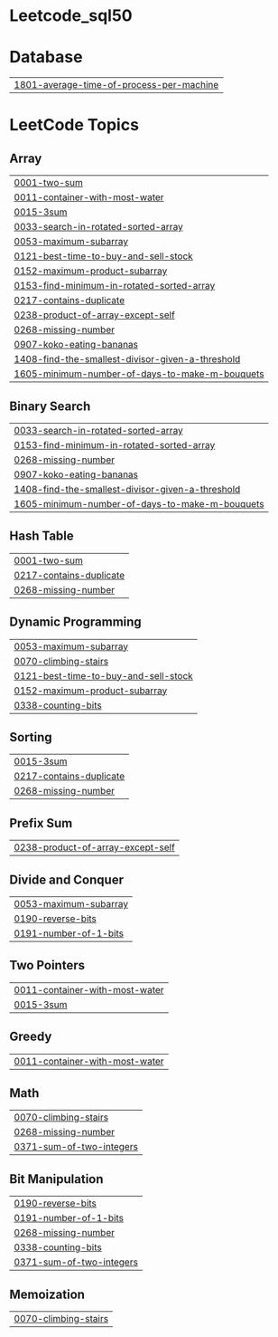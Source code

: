 # Leetcode_sql50


# Database
|  |
| ------- |
| [1801-average-time-of-process-per-machine](https://github.com/chavijain2303/Leetcode_sql50/tree/master/1801-average-time-of-process-per-machine) |
<!---LeetCode Topics Start-->
# LeetCode Topics
## Array
|  |
| ------- |
| [0001-two-sum](https://github.com/chavijain2303/Leetcode_sql50/tree/master/0001-two-sum) |
| [0011-container-with-most-water](https://github.com/chavijain2303/Leetcode_sql50/tree/master/0011-container-with-most-water) |
| [0015-3sum](https://github.com/chavijain2303/Leetcode_sql50/tree/master/0015-3sum) |
| [0033-search-in-rotated-sorted-array](https://github.com/chavijain2303/Leetcode_sql50/tree/master/0033-search-in-rotated-sorted-array) |
| [0053-maximum-subarray](https://github.com/chavijain2303/Leetcode_sql50/tree/master/0053-maximum-subarray) |
| [0121-best-time-to-buy-and-sell-stock](https://github.com/chavijain2303/Leetcode_sql50/tree/master/0121-best-time-to-buy-and-sell-stock) |
| [0152-maximum-product-subarray](https://github.com/chavijain2303/Leetcode_sql50/tree/master/0152-maximum-product-subarray) |
| [0153-find-minimum-in-rotated-sorted-array](https://github.com/chavijain2303/Leetcode_sql50/tree/master/0153-find-minimum-in-rotated-sorted-array) |
| [0217-contains-duplicate](https://github.com/chavijain2303/Leetcode_sql50/tree/master/0217-contains-duplicate) |
| [0238-product-of-array-except-self](https://github.com/chavijain2303/Leetcode_sql50/tree/master/0238-product-of-array-except-self) |
| [0268-missing-number](https://github.com/chavijain2303/Leetcode_sql50/tree/master/0268-missing-number) |
| [0907-koko-eating-bananas](https://github.com/chavijain2303/Leetcode_sql50/tree/master/0907-koko-eating-bananas) |
| [1408-find-the-smallest-divisor-given-a-threshold](https://github.com/chavijain2303/Leetcode_sql50/tree/master/1408-find-the-smallest-divisor-given-a-threshold) |
| [1605-minimum-number-of-days-to-make-m-bouquets](https://github.com/chavijain2303/Leetcode_sql50/tree/master/1605-minimum-number-of-days-to-make-m-bouquets) |
## Binary Search
|  |
| ------- |
| [0033-search-in-rotated-sorted-array](https://github.com/chavijain2303/Leetcode_sql50/tree/master/0033-search-in-rotated-sorted-array) |
| [0153-find-minimum-in-rotated-sorted-array](https://github.com/chavijain2303/Leetcode_sql50/tree/master/0153-find-minimum-in-rotated-sorted-array) |
| [0268-missing-number](https://github.com/chavijain2303/Leetcode_sql50/tree/master/0268-missing-number) |
| [0907-koko-eating-bananas](https://github.com/chavijain2303/Leetcode_sql50/tree/master/0907-koko-eating-bananas) |
| [1408-find-the-smallest-divisor-given-a-threshold](https://github.com/chavijain2303/Leetcode_sql50/tree/master/1408-find-the-smallest-divisor-given-a-threshold) |
| [1605-minimum-number-of-days-to-make-m-bouquets](https://github.com/chavijain2303/Leetcode_sql50/tree/master/1605-minimum-number-of-days-to-make-m-bouquets) |
## Hash Table
|  |
| ------- |
| [0001-two-sum](https://github.com/chavijain2303/Leetcode_sql50/tree/master/0001-two-sum) |
| [0217-contains-duplicate](https://github.com/chavijain2303/Leetcode_sql50/tree/master/0217-contains-duplicate) |
| [0268-missing-number](https://github.com/chavijain2303/Leetcode_sql50/tree/master/0268-missing-number) |
## Dynamic Programming
|  |
| ------- |
| [0053-maximum-subarray](https://github.com/chavijain2303/Leetcode_sql50/tree/master/0053-maximum-subarray) |
| [0070-climbing-stairs](https://github.com/chavijain2303/Leetcode_sql50/tree/master/0070-climbing-stairs) |
| [0121-best-time-to-buy-and-sell-stock](https://github.com/chavijain2303/Leetcode_sql50/tree/master/0121-best-time-to-buy-and-sell-stock) |
| [0152-maximum-product-subarray](https://github.com/chavijain2303/Leetcode_sql50/tree/master/0152-maximum-product-subarray) |
| [0338-counting-bits](https://github.com/chavijain2303/Leetcode_sql50/tree/master/0338-counting-bits) |
## Sorting
|  |
| ------- |
| [0015-3sum](https://github.com/chavijain2303/Leetcode_sql50/tree/master/0015-3sum) |
| [0217-contains-duplicate](https://github.com/chavijain2303/Leetcode_sql50/tree/master/0217-contains-duplicate) |
| [0268-missing-number](https://github.com/chavijain2303/Leetcode_sql50/tree/master/0268-missing-number) |
## Prefix Sum
|  |
| ------- |
| [0238-product-of-array-except-self](https://github.com/chavijain2303/Leetcode_sql50/tree/master/0238-product-of-array-except-self) |
## Divide and Conquer
|  |
| ------- |
| [0053-maximum-subarray](https://github.com/chavijain2303/Leetcode_sql50/tree/master/0053-maximum-subarray) |
| [0190-reverse-bits](https://github.com/chavijain2303/Leetcode_sql50/tree/master/0190-reverse-bits) |
| [0191-number-of-1-bits](https://github.com/chavijain2303/Leetcode_sql50/tree/master/0191-number-of-1-bits) |
## Two Pointers
|  |
| ------- |
| [0011-container-with-most-water](https://github.com/chavijain2303/Leetcode_sql50/tree/master/0011-container-with-most-water) |
| [0015-3sum](https://github.com/chavijain2303/Leetcode_sql50/tree/master/0015-3sum) |
## Greedy
|  |
| ------- |
| [0011-container-with-most-water](https://github.com/chavijain2303/Leetcode_sql50/tree/master/0011-container-with-most-water) |
## Math
|  |
| ------- |
| [0070-climbing-stairs](https://github.com/chavijain2303/Leetcode_sql50/tree/master/0070-climbing-stairs) |
| [0268-missing-number](https://github.com/chavijain2303/Leetcode_sql50/tree/master/0268-missing-number) |
| [0371-sum-of-two-integers](https://github.com/chavijain2303/Leetcode_sql50/tree/master/0371-sum-of-two-integers) |
## Bit Manipulation
|  |
| ------- |
| [0190-reverse-bits](https://github.com/chavijain2303/Leetcode_sql50/tree/master/0190-reverse-bits) |
| [0191-number-of-1-bits](https://github.com/chavijain2303/Leetcode_sql50/tree/master/0191-number-of-1-bits) |
| [0268-missing-number](https://github.com/chavijain2303/Leetcode_sql50/tree/master/0268-missing-number) |
| [0338-counting-bits](https://github.com/chavijain2303/Leetcode_sql50/tree/master/0338-counting-bits) |
| [0371-sum-of-two-integers](https://github.com/chavijain2303/Leetcode_sql50/tree/master/0371-sum-of-two-integers) |
## Memoization
|  |
| ------- |
| [0070-climbing-stairs](https://github.com/chavijain2303/Leetcode_sql50/tree/master/0070-climbing-stairs) |
<!---LeetCode Topics End-->